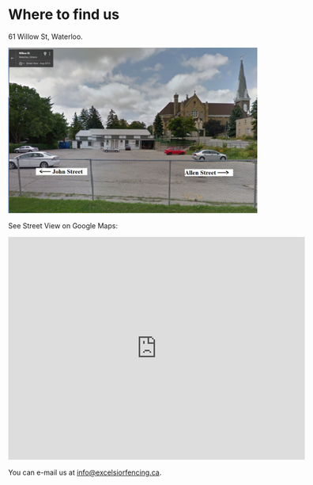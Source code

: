 # Where to find us

61 Willow St, Waterloo.

![StLouisChurch.png](images/StLouisChurch.png)

See Street View on Google Maps: 
<iframe src="https://www.google.com/maps/embed?pb=!1m14!1m8!1m3!1d23164.138277835427!2d-80.511675!3d43.470674!3m2!1i1024!2i768!4f13.1!3m3!1m2!1s0x882bf46dfb8ed4a5%3A0x61f2a6dd8ab446c1!2s61%20Willow%20St%2C%20Waterloo%2C%20ON%20N2J%201V8!5e0!3m2!1sen!2sca!4v1726534273569!5m2!1sen!2sca" width="600" height="450" style="border:0;" allowfullscreen="" loading="lazy" referrerpolicy="no-referrer-when-downgrade"></iframe>

You can e-mail us at [info@excelsiorfencing.ca](mailto:treasurer@excelsiorfencing.ca).

